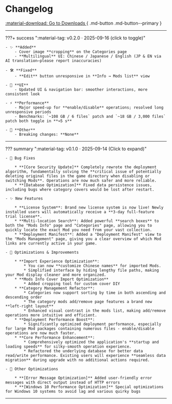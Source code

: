 # Changelog

[ :material-download: Go to Downloads ](../downloads/){ .md-button .md-button--primary }
<!-- [ :material-shield-check: Verification & Integrity ](downloads/#verification-integrity){ .md-button } -->


---

???+ success ":material-tag: v0.2.0 · 2025-09-16 (click to toggle)"

    - ✨ **Added**
        - Cover image **cropping** on the Categories page
        - **Multilingual** UI: Chinese / Japanese / English (JP & EN via AI translation—please report inaccuracies)

    - 🛠️ **Fixed**
        - **Edit** button unresponsive in **Info → Mods list** view

    - 🎨 **UI**
        - Updated UI & navigation bar: smoother interactions, more consistent look

    - ⚡ **Performance**
        - Major speed-up for **enable/disable** operations; resolved long unresponsive periods
        - Benchmarks: `~108 GB / 6 files` patch and `~18 GB / 3,000 files` patch both toggle in **≈5 s**

    - 🔧 **Other**
        - Breaking changes: **None**

---

??? summary ":material-tag: v0.1.0 · 2025-09-14 (Click to expand)"
    
    - 🐛 Bug Fixes

        * **[Core Security Update]** Completely rewrote the deployment algorithm, fundamentally solving the **critical issue of potentially deleting original files in the game directory when disabling or switching Mods**. Operations are now much safer and more reliable.
        * **[Database Optimization]** Fixed data persistence issues, including bugs where category covers would be lost after restart.

    - ✨ New Features

        * **License System**: Brand new license system is now live! Newly installed users will automatically receive a **3-day full-feature trial license**.
        * **Multi-location Search**: Added powerful **search boxes** to both the "Mods Info" page and "Categories" page, allowing you to quickly locate the exact Mod you need from your vast collection.
        * **Deployment Manifest**: Added a "Deployment Manifest" view to the "Mods Management" page, giving you a clear overview of which Mod links are currently active in your game.

    - 🚀 Optimizations & Improvements

        * **Import Experience Optimization**:
            * You can now **customize Chinese names** for imported Mods.
            * Simplified interface by hiding lengthy file paths, making your Mod display cleaner and more organized.
        * **Mods Info Cover Import Optimization**
            * Added cropping tool for custom cover DIY
        * **Category Management Refactor**:
            * Categories now support sorting by time in both ascending and descending order
            * The category mods add/remove page features a brand new **left-right layout**
            * Enhanced visual contrast in the mods list, making add/remove operations more intuitive and efficient.
        * **Deployment Performance Boost**:
            * Significantly optimized deployment performance, especially for large Mod packages containing numerous files - enable/disable operations are now much faster.
        * **Core Performance Enhancement**:
            * Comprehensively optimized the application's **startup and loading speeds** for silky-smooth operation experience.
            * Refactored the underlying database for better data read/write performance. Existing users will experience **seamless data migration** during upgrade with no additional actions required.

    - 🐛 Other Optimizations

        * **[Error Message Optimization]** Added user-friendly error messages with direct output instead of HTTP errors
        * **[Windows 10 Performance Optimization]** Special optimizations for Windows 10 systems to avoid lag and various quirky bugs

---

<!-- ## Version Description Standards

- **New Features**: New functionality or visible capabilities (`feat:`)  
- **Fixes**: Bug fixes (`fix:`)  
- **Performance**: Performance or resource usage improvements (`perf:`)  
- **Breaking Changes**: Requires manual migration or is not backward compatible (`BREAKING CHANGE:`) -->